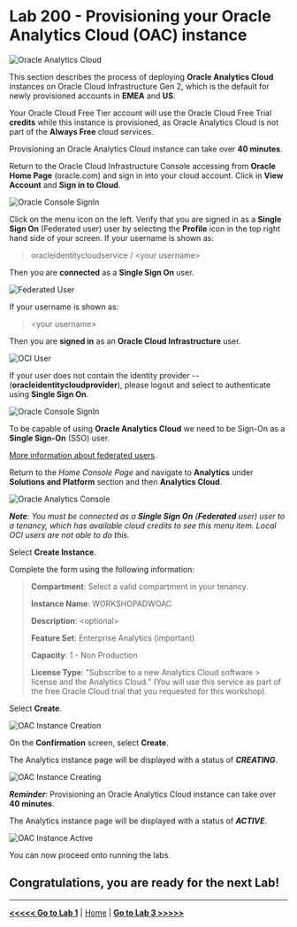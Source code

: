 # Lab 200 - Provisioning your Oracle Analytics Cloud (OAC) instance

![Oracle Analytics Cloud](/images/oac_banner.png)

This section describes the process of deploying **Oracle Analytics Cloud** instances on Oracle Cloud Infrastructure Gen 2, which is the default for newly provisioned accounts in **EMEA** and **US**.

Your Oracle Cloud Free Tier account will use the Oracle Cloud Free Trial **credits** while this instance is provisioned, as Oracle Analytics Cloud is not part of the **Always Free** cloud services.

Provisioning an Oracle Analytics Cloud instance can take over **40 minutes**.

Return to the Oracle Cloud Infrastructure Console accessing from **Oracle Home Page** (oracle.com) and sign in into your cloud account.
Click in **View Account** and **Sign in to Cloud**.

![Oracle Console SignIn](/images/lab200_1.png)

Click on the menu icon on the left. Verify that you are signed in as a **Single Sign On** (Federated user) user by selecting the **Profile** icon
in the top right hand side of your screen. If your username is shown as:

> oracleidentitycloudservice / \<your username\>
>
Then you are **connected** as a **Single Sign On** user.

![Federated User](/images/lab200_2.png)

If your username is shown as:

>\<your username\>
>
Then you are **signed in** as an **Oracle Cloud Infrastructure** user.

![OCI User](/images/lab200_3.png)

If your user does not contain the identity provider --(**oracleidentitycloudprovider**), please logout and select to authenticate
using **Single Sign On**.

![Oracle Console SignIn](/images/lab200_4.png)

To be capable of using **Oracle Analytics Cloud** we need to be Sign-On as a **Single Sign-On** (SSO) user.

[More information about federated users](https://docs.cloud.oracle.com/en-us/iaas/Content/Identity/Tasks/usingscim.htm).

Return to the *Home Console Page* and navigate to **Analytics** under **Solutions and Platform** section and then **Analytics Cloud**.

![Oracle Analytics Console](/images/lab200_5.png)

***Note**: You must be connected as a **Single Sign On** (**Federated** user) user to a tenancy, which has available cloud credits to see this menu
item. Local OCI users are not able to do this.*

Select **Create Instance**.

Complete the form using the following information:

> **Compartment**: Select a valid compartment in your tenancy.
>
>**Instance Name**: WORKSHOPADWOAC
>
>**Description**: \<optional\>
>
>**Feature Set**: Enterprise Analytics (important)
>
>**Capacity**: 1 - Non Production
>
> **License Type**: \"Subscribe to a new Analytics Cloud software > license and the Analytics Cloud.\" (You will use this service as part
> of the free Oracle Cloud trial that you requested for this workshop).

Select **Create**.

![OAC Instance Creation](/images/lab200_6.png)

On the **Confirmation** screen, select **Create**.

The Analytics instance page will be displayed with a status of ***CREATING***.

![OAC Instance Creating](/images/lab200_7.png)

***Reminder***: Provisioning an Oracle Analytics Cloud instance can take over **40 minutes**.

The Analytics instance page will be displayed with a status of ***ACTIVE***.

![OAC Instance Active](/images/lab200_8.png)

You can now proceed onto running the labs.

## Congratulations, you are ready for the next Lab!

---

[**<<<<< Go to Lab 1**](../Lab1/README.md) | [Home](../README.md) | [**Go to Lab 3 >>>>>**](../Lab3/README.md)